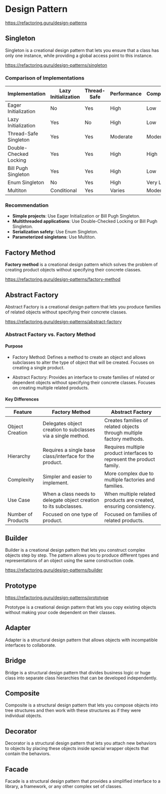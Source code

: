 # Design Pattern

https://refactoring.guru/design-patterns

## Singleton

Singleton is a creational design pattern that lets you ensure that a class has only one instance, while providing a
global access point to this instance.

https://refactoring.guru/design-patterns/singleton

### Comparison of Implementations

| Implementation         | Lazy Initialization | Thread-Safe | Performance | Complexity |
|------------------------|---------------------|-------------|-------------|------------|
| Eager Initialization   | No                  | Yes         | High        | Low        |
| Lazy Initialization    | Yes                 | No          | High        | Low        |
| Thread-Safe Singleton  | Yes                 | Yes         | Moderate    | Moderate   |
| Double-Checked Locking | Yes                 | Yes         | High        | High       |
| Bill Pugh Singleton    | Yes                 | Yes         | High        | Low        |
| Enum Singleton         | No                  | Yes         | High        | Very Low   |
| Multiton               | Conditional         | Yes         | Varies      | Moderate   |

### Recommendation

* **Simple projects**: Use Eager Initialization or Bill Pugh Singleton.
* **Multithreaded applications**: Use Double-Checked Locking or Bill Pugh Singleton.
* **Serialization safety**: Use Enum Singleton.
* **Parameterized singletons**: Use Multiton.

## Factory Method

**Factory method** is a creational design pattern which solves the problem of creating product objects without
specifying
their concrete classes.

https://refactoring.guru/design-patterns/factory-method

## Abstract Factory

Abstract Factory is a creational design pattern that lets you produce families of related objects without specifying
their concrete classes.

https://refactoring.guru/design-patterns/abstract-factory

### Abstract Factory vs. Factory Method

#### Purpose

* Factory Method:
  Defines a method to create an object and allows subclasses to alter the type of object that will be created.
  Focuses on creating a single product.

* Abstract Factory:
  Provides an interface to create families of related or dependent objects without specifying their concrete classes.
  Focuses on creating multiple related products.

#### Key Differences

| Feature             | 	Factory Method                                                   | 	Abstract Factory                                                     |
|---------------------|-------------------------------------------------------------------|-----------------------------------------------------------------------|  
| Object Creation     | Delegates object creation to subclasses via a single method.      | Creates families of related objects through multiple factory methods. |
| Hierarchy           | Requires a single base class/interface for the product.	          | Requires multiple product interfaces to represent the product family. |
| Complexity	         | Simpler and easier to implement.                                  | More complex due to multiple factories and families.                  |                                                                        |
| Use Case            | When a class needs to delegate object creation to its subclasses. | When multiple related products are created, ensuring consistency.     |
| Number of Products	 | Focused on one type of product.	                                  | Focused on families of related products.                              |

## Builder

Builder is a creational design pattern that lets you construct complex objects step by step. The pattern allows you to
produce different types and representations of an object using the same construction code.

https://refactoring.guru/design-patterns/builder

## Prototype

https://refactoring.guru/design-patterns/prototype

Prototype is a creational design pattern that lets you copy existing objects without making your code dependent on their
classes.

## Adapter

Adapter is a structural design pattern that allows objects with incompatible interfaces to collaborate.

## Bridge

Bridge is a structural design pattern that divides business logic or huge class into separate class hierarchies that can
be developed independently.

## Composite

Composite is a structural design pattern that lets you compose objects into tree structures and then work with these
structures as if they were individual objects.

## Decorator

Decorator is a structural design pattern that lets you attach new behaviors to objects by placing these objects inside
special wrapper objects that contain the behaviors.

## Facade 

Facade is a structural design pattern that provides a simplified interface to a library, a framework, or any other complex set of classes.


